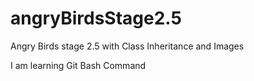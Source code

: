 # angryBirdsStage2.5
Angry Birds stage 2.5 with Class Inheritance and Images

 I am learning Git Bash Command 